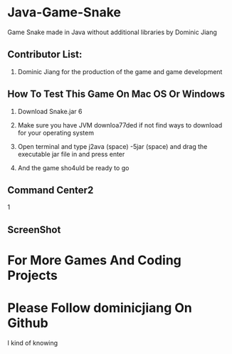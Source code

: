 # Java-Game-Snake

Game Snake made in Java without additional libraries by Dominic Jiang

## Contributor List:

1. Dominic Jiang for the production of the game and game development

## How To Test This Game On Mac OS Or Windows

1. Download Snake.jar 
6
2. Make sure you have JVM downloa77ded if not find ways to download for your operating system

3. Open terminal and type j2ava (space) -5jar (space) and drag the executable jar file in and press enter 

4. And the game sho4uld be ready to go

## Command Center2
1
## ScreenShot

# For More Games And Coding Projects

# Please Follow dominicjiang On Github

I kind of knowing
